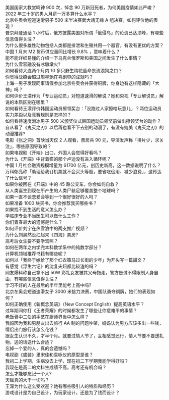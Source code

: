 美国国家大教堂鸣钟 900 次，悼念 90 万新冠死者，为何美国疫情如此严峻？  
2022 年三十岁的男人月薪一万多算什么水平？  
北京冬奥会短道速滑男子 500 米半决赛武大靖无缘 A 组决赛，如何评价他的表现？  
普京拜登通话 1 小时后，俄方披露美国对所谓「俄侵乌」的论调已达顶峰，有哪些信息值得关注？  
为什么很多雄性动物包括人类都是排泄和生殖共用一个器官，有没有更优的方案？  
中国 1 月末 M2 货币供应量同比增长 9.8% ，意味着什么？  
能不能详细易懂的介绍一下乌克兰俄罗斯和美国之间发生了什么事情？  
为什么雪容融没有冰墩墩火?  
如何看待大连两个月内 10 多只野生梅花鹿命丧流浪狗之口？  
你觉得沈腾会超过周星驰在喜剧界的成就吗？  
上海一男子发现同事请假参加北京冬奥会并获得铜牌，你身边有这样隐藏的「大神」吗？  
如何评价王濛作为「专业运动员」对短道速滑的解说？她和央视「专业解说员」解说的本质区别在哪里？  
如何看待王濛评价韩国运动员擦领奖台：「没跑过人家擦啥玩意儿」？两位运动员实力差距以及竞赛规则是怎样的？  
如何看待速度滑冰男子 500 米颁奖仪式韩国运动员领奖前做出擦领奖台的动作？  
自从看了《鬼灭之刃》以后再也看不下去别的动漫了，有没有媲美《鬼灭之刃》的动漫推荐?  
电影《张之洞》首映当天仅 2 人观看，票房共 90 元，导演发声称「排片少，求关注」，哪些原因导致的？  
如果电视剧《开端》出口，外国人会觉得好看吗？  
为什么《开端》中背着猫的那个卢迪没有进入循环呢？  
中国 1 月社会融资规模增量为 61700 亿元，创历史新高，这一数据说明了什么？  
万科郁亮称「助理给我订机票就不会买头等舱，要省吃俭用、减少浪费」，这传达了什么信号？  
如果你被困在《开端》中的 45 路公交车，你会如何自救？  
从人类诞生到现在所产生的人类尸骸足够覆盖整个地球吗？  
如果一直不谈恋爱会等到一个很好很好的人吗？  
如果准备 1000 块买书，你会推荐我买哪些书？  
如果找不到生活的意义怎么办？  
学临床专业不当医生可以做什么工作？  
你们青春最大的遗憾是什么？  
如何评价刘宇在热雪浪中的两支推广视频？  
为什么刘昊然没扛起来《四海》票房?  
高考后女生要不要学驾照？  
如何在两年之内学完本科数学系中的纯数学部分？  
计算机领域推荐书籍有哪些呢？  
如何以「我终于嫁给了那个红衣策马过长街的少年」为开头写一篇甜文？  
有感觉《浮生六记》的沈复夫妇都比较渣的吗？  
网友爆料称自己拿不出 50W 彩礼女友被其父母拖走，警方告诫不得限制人身自由，有哪些信息值得关注？  
学习不好的人在最后的半年里能考上高中吗?  
北京冬奥会短道速滑女子 3000 米接力决赛，中国队勇夺铜牌，她们的表现如何？  
如何正确使用《新概念英语》（New Concept English）提高英语水平？  
过年期间你打《王者荣耀》的时候都发生了哪些让你意难平的事情？  
老饭骨中二伯的手艺在厨师界当中怎么样？  
我妈因为我和男朋友出去旅行 AA 制的问题吵架，妈妈认为男方应该多出一些钱，情侣出门旅行该怎么花钱？  
跟女生认识不久，才半个月。就要过情人节了，互相感觉还行，情人节要不要送礼物，送的话送什么合适？  
忘掉一个爱的人，真的会遗憾吗？  
电视剧《盛装》里宋佳和袁咏仪的原型是谁？  
我初二上学期，生病没去上学，现在初二下学期我能学得好吗？  
我现在是高二的文科生成绩不高，高考还有机会吗？  
怎么才能够忘记一个人?  
天赋真的大于一切吗？  
王濛为什么这么受欢迎？她有哪些吸引人的特质和经历？  
游戏设计是为自己设计，为玩家设计，还是为了钱而设计？  
